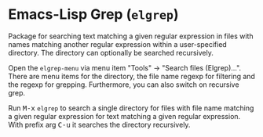Emacs-Lisp Grep (`elgrep`)
====
Package for searching text matching a given regular expression in files with names matching another regular expression within a user-specified directory.
The directory can optionally be searched recursively.

Open the `elgrep-menu` via menu item "Tools" → "Search files (Elgrep)...".
There are menu items for the directory, the file name regexp for filtering
and the regexp for grepping. Furthermore, you can also switch on recursive grep.

Run <kbd>M-x</kbd> `elgrep` to search a single directory for files with file
name matching a given regular expression for text matching a given
regular expression. With prefix arg <kbd>C-u</kbd> it searches the directory
recursively.

